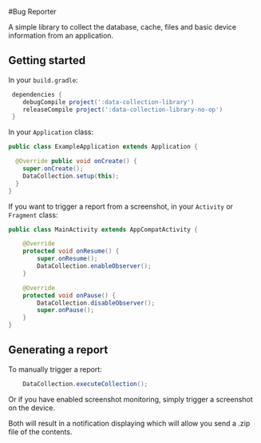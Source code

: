 #Bug Reporter

A simple library to collect the database, cache, files and basic device information from an application.

## Getting started

In your `build.gradle`:

```gradle
 dependencies {
    debugCompile project(':data-collection-library')
    releaseCompile project(':data-collection-library-no-op')
 }
```

In your `Application` class:

```java
public class ExampleApplication extends Application {

  @Override public void onCreate() {
    super.onCreate();
    DataCollection.setup(this);
  }
}
```

If you want to trigger a report from a screenshot, in your `Activity` or `Fragment` class:
```java
public class MainActivity extends AppCompatActivity {

    @Override
    protected void onResume() {
        super.onResume();
        DataCollection.enableObserver();
    }

    @Override
    protected void onPause() {
        DataCollection.disableObserver();
        super.onPause();
    }
}
```

## Generating a report

To manually trigger a report:

```java
    DataCollection.executeCollection();
```

Or if you have enabled screenshot monitoring, simply trigger a screenshot on the device.

Both will result in a notification displaying which will allow you send a .zip file of the contents.
